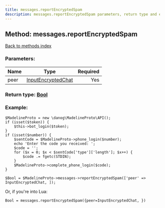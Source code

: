 ```yaml
---
title: messages.reportEncryptedSpam
description: messages.reportEncryptedSpam parameters, return type and example
---
```

## Method: messages.reportEncryptedSpam  
[Back to methods index](index.md)


### Parameters:

| Name     |    Type       | Required |
|----------|:-------------:|---------:|
|peer|[InputEncryptedChat](../types/InputEncryptedChat.md) | Yes|


### Return type: [Bool](../types/Bool.md)

### Example:


```
$MadelineProto = new \danog\MadelineProto\API();
if (isset($token)) {
    $this->bot_login($token);
}
if (isset($number)) {
    $sentCode = $MadelineProto->phone_login($number);
    echo 'Enter the code you received: ';
    $code = '';
    for ($x = 0; $x < $sentCode['type']['length']; $x++) {
        $code .= fgetc(STDIN);
    }
    $MadelineProto->complete_phone_login($code);
}

$Bool = $MadelineProto->messages->reportEncryptedSpam(['peer' => InputEncryptedChat, ]);
```

Or, if you're into Lua:

```
Bool = messages.reportEncryptedSpam({peer=InputEncryptedChat, })
```

